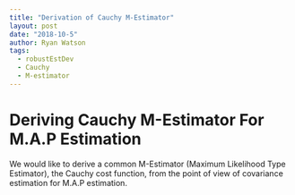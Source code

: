 ```yaml
---
title: "Derivation of Cauchy M-Estimator"
layout: post
date: "2018-10-5"
author: Ryan Watson 
tags:
  - robustEstDev
  - Cauchy 
  - M-estimator
---
```


# Deriving Cauchy M-Estimator For M.A.P Estimation 

We would like to derive a common M-Estimator (Maximum Likelihood Type Estimator), the Cauchy cost function, from the point of view of covariance estimation for M.A.P estimation. 
<br>

